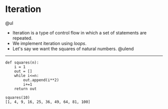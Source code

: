 
# Iteration
@ul
* Iteration is a type of control flow in which a set of statements are repeated. 
* We implement iteration using _loops_.
* Let's say we want the squares of natural numbers.
@ulend
---
```
def squares(n):
    i = 1  
    out = []  
    while i<=n:  
        out.append(i**2)  
        i+=1  
    return out  
```
```
squares(10)
[1, 4, 9, 16, 25, 36, 49, 64, 81, 100]
```

